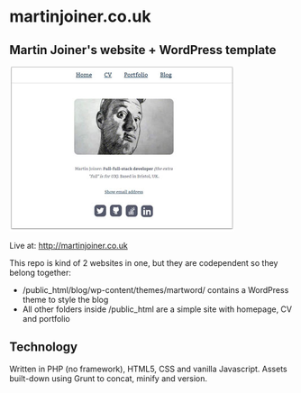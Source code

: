 # martinjoiner.co.uk

## Martin Joiner's website + WordPress template 

![martinjoiner.co.uk home page screenshot](/docs/screenshot.jpg)

Live at: http://martinjoiner.co.uk 

This repo is kind of 2 websites in one, but they are codependent so they belong together: 

* /public_html/blog/wp-content/themes/martword/ contains a WordPress theme to style the blog
* All other folders inside /public_html are a simple site with homepage, CV and portfolio  

Technology
----------

Written in PHP (no framework), HTML5, CSS and vanilla Javascript. Assets built-down using Grunt to concat, minify and version.
